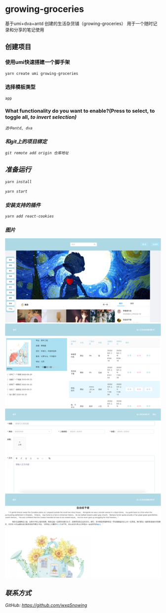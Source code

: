 # growing-groceries
基于umi+dva+antd 创建的生活杂货铺（growing-groceries）
用于一个随时记录和分享的笔记使用

## 创建项目
### 使用umi快速搭建一个脚手架
```bash
yarn create umi growing-groceries
```
### 选择模板类型
    app
### What functionality do you want to enable?(Press <space> to select, <a> to toggle all, <i> to invert selection)
    选中antd, dva

### 和git上的项目绑定
    git remote add origin 仓库地址

## 准备运行

```bash
yarn install
```

```bash
yarn start
```

### 安装支持的插件

```bash
yarn add react-cookies
```
### 图片
![avatar](./src/assets/pre/1.jpg)
![avatar](./src/assets/pre/2.jpg)
![avatar](./src/assets/pre/3.jpg)
![avatar](./src/assets/pre/4.jpg)

## 联系方式
GitHub:  https://github.com/wxqSnowing